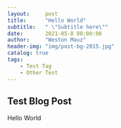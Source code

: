 ```yaml
---
layout:     post
title:      "Hello World"
subtitle:   " \"Subtitle here\""
date:       2021-05-8 08:00:00
author:     "Weston Mauz"
header-img: "img/post-bg-2015.jpg"
catalog: true
tags:
    - Test Tag
    - Other Test
---
```


## Test Blog Post

Hello World
